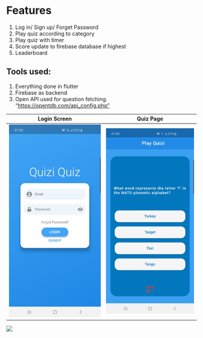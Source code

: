 # Features
1.	Log in/ Sign up/ Forget Password
2.	Play quiz according to category
3.  Play quiz with timer
4.	Score update to firebase database if highest
5.	Leaderboard

## Tools used:
1.	Everything done in flutter
2.	Firebase as backend
3.	Open API used for question fetching. “https://opentdb.com/api_config.php”


Login Screen            |  Quiz Page
:-------------------------:|:-------------------------:
<img src="https://github.com/nusayer/quizi-quiz/blob/master/images/Screenshot_20200707-073022.jpg" width="700">  |  <img src="https://github.com/nusayer/quizi-quiz/blob/master/images/Screenshot_20200707-073044.jpg" width="700">

![](20200830_082907[1].gif)

